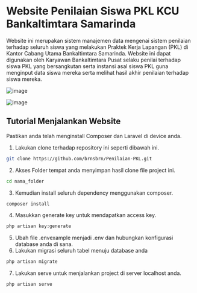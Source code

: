 # Website Penilaian Siswa PKL KCU Bankaltimtara Samarinda

Website ini merupakan sistem manajemen data mengenai sistem penilaian terhadap seluruh siswa yang melakukan Praktek Kerja Lapangan (PKL) di Kantor Cabang
Utama Bankaltimtara Samarinda. Website ini dapat digunakan oleh Karyawan Bankaltimtara Pusat selaku penilai terhadap siswa PKL yang bersangkutan serta instansi asal siswa PKL guna menginput data siswa mereka serta melihat hasil akhir penilaian terhadap siswa mereka.

![image](https://github.com/brnsbrn/Penilaian-PKL/assets/112292625/1f411f42-d102-4f04-8d18-97840e6283ad)

![image](https://github.com/brnsbrn/Penilaian-PKL/assets/112292625/2cf5521e-9cb6-4c83-9cd1-8aae79c5c2a1)

## Tutorial Menjalankan Website
Pastikan anda telah menginstall Composer dan Laravel di device anda.
1. Lakukan clone terhadap repository ini seperti dibawah ini.
```bash
git clone https://github.com/brnsbrn/Penilaian-PKL.git
```
2. Akses Folder tempat anda menyimpan hasil clone file project ini.
```bash
cd nama_folder
```
3. Kemudian install seluruh dependency menggunakan composer.
```bash
composer install
```
4. Masukkan generate key untuk mendapatkan access key.
```bash
php artisan key:generate
```
5. Ubah file .envexample menjadi .env dan hubungkan konfigurasi database anda di sana.
6. Lakukan migrasi seluruh tabel menuju database anda
```bash
php artisan migrate
```
7. Lakukan serve untuk menjalankan project di server localhost anda.
```bash
php artisan serve
```


